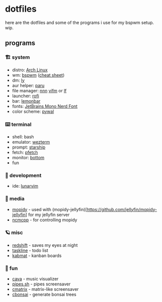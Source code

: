 # dotfiles

here are the dotfiles and some of the programs i use for my bspwm setup. wip.

## programs
### 🏗️ system
- distro: [Arch Linux](https://archlinux.org)
- wm: [bspwm](https://github.com/baskerville/bspwm) ([cheat sheet](https://gist.github.com/amit08255/43ed6efdc1952d88f9a61e86f375e924))
- dm: [ly](https://github.com/fairyglade/ly)
- aur helper: [paru](https://github.com/Morganamilo/paru)
- file manager: [nnn](https://github.com/jarun/nnn) [vifm](https://github.com/vifm/vifm) or [lf](https://github.com/gokcehan/lf)
- launcher: [rofi](https://github.com/davatorium/rofi)
- bar: [lemonbar](https://github.com/LemonBoy/bar)
- fonts: [JetBrains Mono Nerd Font](https://github.com/JetBrains/JetBrainsMono)
- color scheme: [pywal](https://github.com/dylanaraps/pywal)

### ⌨️ terminal
- shell: bash
- emulator: [wezterm](https://wezfurlong.org/wezterm/index.html)
- prompt: [starship](https://starship.rs)
- fetch: [pfetch](https://github.com/dylanaraps/pfetch)
- monitor: [bottom](https://github.com/ClementTsang/bottom)
- fun

### 🚀 development
- ide: [lunarvim](https://www.lunarvim.org/)

### 🌌 media
- [mopidy](https://mopidy.com/) - used with (mopidy-jellyfin)[https://github.com/jellyfin/mopidy-jellyfin] for my jellyfin server
- [ncmcpp](https://rybczak.net/ncmpcpp/) - for controlling mopidy

### 🪐 misc
- [redshift](http://jonls.dk/redshift/) - saves my eyes at night
- [taskline](https://github.com/perryrh0dan/taskline) - todo list
- [kabmat](https://github.com/PlankCipher/kabmat) - kanban boards

### 🎉 fun
- [cava](https://github.com/karlstav/cava) - music visualizer
- [pipes.sh](https://github.com/pipeseroni/pipes.sh) - pipes screensaver
- [cmatrix](https://github.com/abishekvashok/cmatrix) - matrix-like screensaver
- [cbonsai](https://gitlab.com/jallbrit/cbonsai) - generate bonsai trees
